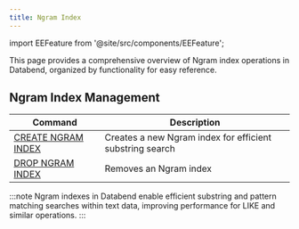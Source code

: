 ```yaml
---
title: Ngram Index
---
```

import EEFeature from '@site/src/components/EEFeature';

<EEFeature featureName='NGRAM INDEX'/>

This page provides a comprehensive overview of Ngram index operations in Databend, organized by functionality for easy reference.

## Ngram Index Management

| Command | Description |
|---------|-------------|
| [CREATE NGRAM INDEX](create-ngram-index.md) | Creates a new Ngram index for efficient substring search |
| [DROP NGRAM INDEX](drop-ngram-index.md) | Removes an Ngram index |

:::note
Ngram indexes in Databend enable efficient substring and pattern matching searches within text data, improving performance for LIKE and similar operations.
:::